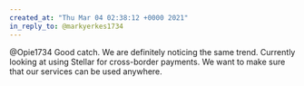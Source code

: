 ```yaml
---
created_at: "Thu Mar 04 02:38:12 +0000 2021"
in_reply_to: @markyerkes1734
---
```


@Opie1734 Good catch. We are definitely noticing the same trend. Currently looking at using Stellar for cross-border payments. We want to make sure that our services can be used anywhere.